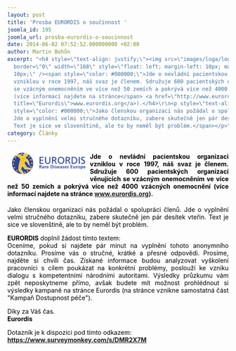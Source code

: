 ```yaml
---
layout: post
title: 'Prosba EURORDIS o součinnost '
joomla_id: 195
joomla_url: prosba-eurordis-o-soucinnost
date: 2014-06-02 07:52:52.000000000 +02:00
author: Martin Bohůn
excerpt: "<h4 style=\"text-align: justify;\"><img src=\"images/loga/logo-eurordis.png\"
  border=\"0\" width=\"168\" style=\"float: left; margin-left: 10px; margin-right:
  10px;\" /><span style=\"color: #000000;\">Jde o nevládní pacientskou organizaci
  vzniklou v roce 1997, náš svaz je členem. Sdružuje 600 pacientských organizací věnujících
  se vzácným onemocněním ve více než 50 zemích a pokrývá více než 4000 vzácných onemocnění
  (více informací najdete na stránce</span> <a href=\"http://www.eurordis.org/\" target=\"_blank\"
  title=\"Eurordis\">www.eurordis.org</a>).</h4>\r\n<p style=\"text-align: justify;\"><span
  style=\"color: #000000;\">Jako členskou organizaci nás požádal o spolupráci členů.
  Jde o vyplnění velmi stručného dotazníku, zabere skutečně jen pár desítek vteřin.
  Text je sice ve slovenštině, ale to by neměl být problém.</span></p>"
category: Články
---
```

<h4 style="text-align: justify;"><img src="images/loga/logo-eurordis.png" border="0" width="168" style="float: left; margin-left: 10px; margin-right: 10px;" /><span style="color: #000000;">Jde o nevládní pacientskou organizaci vzniklou v roce 1997, náš svaz je členem. Sdružuje 600 pacientských organizací věnujících se vzácným onemocněním ve více než 50 zemích a pokrývá více než 4000 vzácných onemocnění (více informací najdete na stránce</span> <a href="http://www.eurordis.org/" target="_blank" title="Eurordis">www.eurordis.org</a>).</h4>

<p style="text-align: justify;"><span style="color: #000000;">Jako členskou organizaci nás požádal o spolupráci členů. Jde o vyplnění velmi stručného dotazníku, zabere skutečně jen pár desítek vteřin. Text je sice ve slovenštině, ale to by neměl být problém.</span></p>



<p style="text-align: justify;"><strong><span style="color: #000000;">EURORDIS</span></strong><span style="color: #000000;"> doplnil žádost tímto textem:</span><br /><span style="color: #000000;">Oceníme, pokud si najdete pár minut na vyplnění tohoto anonymního dotazníku. Prosíme vás o stručné, krátké a přesné odpovědi. Prosíme, najděte si chvíli čas. Získané informace budou analyzovat vyškolení pracovníci s cílem poukázat na konkrétní problémy, poslouží ke vzniku dialogu s kompetentními národními autoritami. Výsledky průzkumu vám zpět neposkytneme přímo, avšak budete mít možnost prohlédnout si výsledky kampaně na stránce Eurordis (na stránce vznikne samostatná část "Kampaň Dostupnost péče"). </span></p>

<p><span style="color: #000000;">Díky za Váš čas.</span><br /><span style="color: #000000;"><strong>Eurordis</strong></span></p>

<p><span style="color: #000000;">Dotazník je k dispozici pod tímto odkazem:</span> <strong><a href="https://www.surveymonkey.com/s/DMR2X7M" target="_blank" title="Eurordis surveymonkey">https://www.surveymonkey.com/s/DMR2X7M</a></strong></p>
